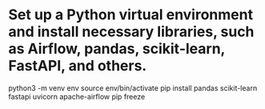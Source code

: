 # Set up a Python virtual environment and install necessary libraries, such as Airflow, pandas, scikit-learn, FastAPI, and others.
python3 -m venv env
source env/bin/activate
pip install pandas scikit-learn fastapi uvicorn apache-airflow
pip freeze